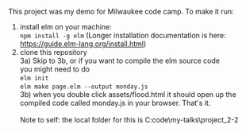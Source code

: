 This project was my demo for Milwaukee  code camp. To make it run: <br/>
1) install elm on your machine:<br/>
`npm install -g elm`
(Longer installation documentation is here: https://guide.elm-lang.org/install.html)<br/>
2) clone this repository<br/>
3a) Skip to 3b, or if you want to compile the elm source code <br/>
you might need to do <br/>
		`elm init`<br/>
		`elm make page.elm --output monday.js`<br/>
3b) when you double click assets/flood.html it should open up the compiled code called monday.js in your browser.  That's it.
<br><br>Note to self: the local folder for this is C:code\my-talks\project_2-2
